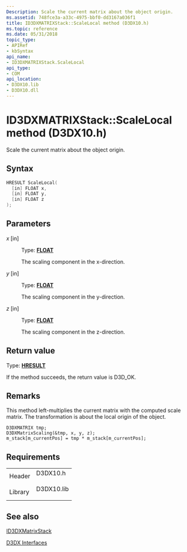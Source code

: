 ```yaml
---
Description: Scale the current matrix about the object origin.
ms.assetid: 748fce3a-a33c-4975-bbf0-dd3167a036f1
title: ID3DXMATRIXStack::ScaleLocal method (D3DX10.h)
ms.topic: reference
ms.date: 05/31/2018
topic_type: 
- APIRef
- kbSyntax
api_name: 
- ID3DXMATRIXStack.ScaleLocal
api_type: 
- COM
api_location: 
- D3DX10.lib
- D3DX10.dll
---
```


# ID3DXMATRIXStack::ScaleLocal method (D3DX10.h)

Scale the current matrix about the object origin.

## Syntax


```C++
HRESULT ScaleLocal(
  [in] FLOAT x,
  [in] FLOAT y,
  [in] FLOAT z
);
```



## Parameters

<dl> <dt>

*x* \[in\]
</dt> <dd>

Type: **[**FLOAT**](../winprog/windows-data-types.md)**

The scaling component in the x-direction.

</dd> <dt>

*y* \[in\]
</dt> <dd>

Type: **[**FLOAT**](../winprog/windows-data-types.md)**

The scaling component in the y-direction.

</dd> <dt>

*z* \[in\]
</dt> <dd>

Type: **[**FLOAT**](../winprog/windows-data-types.md)**

The scaling component in the z-direction.

</dd> </dl>

## Return value

Type: **[**HRESULT**](https://msdn.microsoft.com/library/Bb401631(v=MSDN.10).aspx)**

If the method succeeds, the return value is D3D\_OK.

## Remarks

This method left-multiplies the current matrix with the computed scale matrix. The transformation is about the local origin of the object.


```
D3DXMATRIX tmp;
D3DXMatrixScaling(&tmp, x, y, z);
m_stack[m_currentPos] = tmp * m_stack[m_currentPos];
```



## Requirements



|                    |                                                                                       |
|--------------------|---------------------------------------------------------------------------------------|
| Header<br/>  | <dl> <dt>D3DX10.h</dt> </dl>   |
| Library<br/> | <dl> <dt>D3DX10.lib</dt> </dl> |



## See also

<dl> <dt>

[ID3DXMatrixStack](d3d10-id3dxmatrixstack.md)
</dt> <dt>

[D3DX Interfaces](d3d10-graphics-reference-d3dx10-interfaces.md)
</dt> </dl>

 

 
